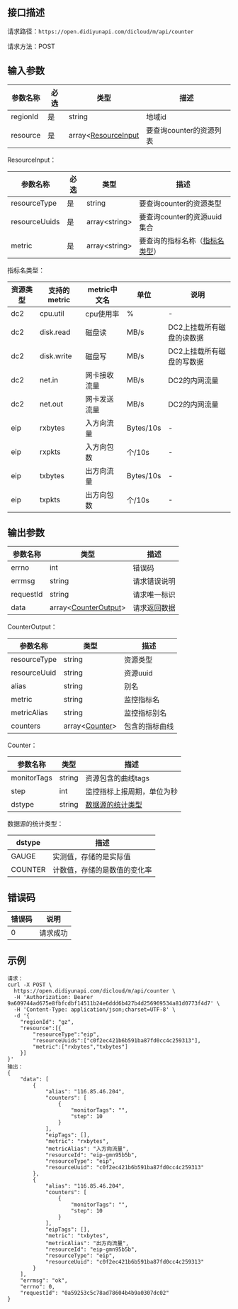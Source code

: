 ## 接口描述
请求路径：`https://open.didiyunapi.com/dicloud/m/api/counter`

请求方法：POST
## 输入参数
|参数名称 | 必选 | 类型 | 描述|
|--------|-----|-----|-----|
| regionId | 是 | string | 地域id |
| resource | 是 | array<[ResourceInput](#ResourceInput) | 要查询counter的资源列表 |


<span id="ResourceInput"></span>
ResourceInput：

|参数名称 | 必选 | 类型 | 描述|
|--------|-----|-----|-----|
| resourceType | 是 | string | 要查询counter的资源类型 |
| resourceUuids | 是 | array&lt;string&gt; | 要查询counter的资源uuid集合 |
| metric | 是 | array&lt;string&gt; | 要查询的指标名称（[指标名类型](#MetricEnum)） |

<span id="MetricEnum"></span>
指标名类型：

| 资源类型 | 支持的metric | metric中文名 | 单位 | 说明 |
| ------| ----- | ----- | ----- | ----- |
| dc2 | cpu.util   | cpu使用率      |  % | - |
| dc2 | disk.read  | 磁盘读	       | MB/s | DC2上挂载所有磁盘的读数据 | 
| dc2 | disk.write | 磁盘写         | MB/s | DC2上挂载所有磁盘的写数据 |
| dc2 | net.in     | 网卡接收流量    | MB/s | DC2的内网流量  |
| dc2 | net.out    | 网卡发送流量	    | MB/s | DC2的内网流量 |
| eip | rxbytes    | 入方向流量      | Bytes/10s | -  |
| eip | rxpkts     | 入方向包数	    | 个/10s | - |
| eip | txbytes     | 出方向流量	    | Bytes/10s | - |
| eip | txpkts     | 出方向包数	    | 	个/10s | - |



## 输出参数
|参数名称  | 类型 | 描述 |
|--------|-----|-----|
|errno | int  |错误码 |
|errmsg|string|请求错误说明   |
|requestId |string|请求唯一标识 |
|data | array<[CounterOutput](#CounterOutput)>   | 请求返回数据|

<span id="CounterOutput"></span>
CounterOutput：

|参数名称 | 类型 | 描述|
|--------|-----|-----|
| resourceType     |   string  |   资源类型     |
| resourceUuid     |   string  |   资源uuid     |
| alias     |   string  |   别名     |
| metric     |  string  |   监控指标名     |
| metricAlias     |   string  |   监控指标别名     |
| counters | array<[Counter](#Counter)> | 包含的指标曲线 |

<span id="Counter"></span>
Counter：

|参数名称 | 类型 | 描述|
|--------|-----|-----|
| monitorTags     |   string  |   资源包含的曲线tags     |
| step  |   int |  监控指标上报周期，单位为秒 | 
| dstype | string |  [数据源的统计类型](#DstypeEnum) | 

<span id="DstypeEnum"></span>
数据源的统计类型：

|dstype | 描述 |
| ----- | ----- |
| GAUGE |   实测值，存储的是实际值   |
| COUNTER  |  计数值，存储的是数值的变化率 |  


## 错误码
|错误码 | 说明    |
|------|--------|
| 0    | 请求成功  |


## 示例

```
请求：
curl -X POST \
  https://open.didiyunapi.com/dicloud/m/api/counter \
  -H 'Authorization: Bearer 9a609744ad675e8fbfcdbf14511b24e6ddd6b427b4d256969534a81d0773f4d7' \
  -H 'Content-Type: application/json;charset=UTF-8' \
  -d '{
    "regionId": "gz",
    "resource":[{
    	"resourceType":"eip",
    	"resourceUuids":["c0f2ec421b6b591ba87fd0cc4c259313"],
    	"metric":["rxbytes","txbytes"]
    }]
}'
输出：
{
    "data": [
        {
            "alias": "116.85.46.204",
            "counters": [
                {
                    "monitorTags": "",
                    "step": 10
                }
            ],
            "eipTags": [],
            "metric": "rxbytes",
            "metricAlias": "入方向流量",
            "resourceId": "eip-gmn95b5b",
            "resourceType": "eip",
            "resourceUuid": "c0f2ec421b6b591ba87fd0cc4c259313"
        },
        {
            "alias": "116.85.46.204",
            "counters": [
                {
                    "monitorTags": "",
                    "step": 10
                }
            ],
            "eipTags": [],
            "metric": "txbytes",
            "metricAlias": "出方向流量",
            "resourceId": "eip-gmn95b5b",
            "resourceType": "eip",
            "resourceUuid": "c0f2ec421b6b591ba87fd0cc4c259313"
        }
    ],
    "errmsg": "ok",
    "errno": 0,
    "requestId": "0a59253c5c78ad78604b4b9a0307dc02"
}
```
